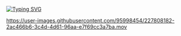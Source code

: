 <a href="https://git.io/typing-svg"><img src="https://readme-typing-svg.demolab.com?font=Fira+Code&pause=1000&width=435&lines=%D0%9F%D1%80%D0%BE%D1%81%D1%82%D0%BE%D0%B5+%D0%BC%D0%BE%D0%B1%D0%B8%D0%BB%D1%8C%D0%BD%D0%BE%D0%B5+%D0%BF%D1%80%D0%B8%D0%BB%D0%BE%D0%B6%D0%B5%D0%BD%D0%B8%D0%B5;%D0%A1+%D0%B8%D1%81%D0%BF%D0%BE%D0%BB%D1%8C%D0%B7%D0%BE%D0%B2%D0%B0%D0%BD%D0%B8%D0%B5%D0%BC+React-Native%2C+Expo;+%D0%B8+NativeBase" alt="Typing SVG" /></a>



https://user-images.githubusercontent.com/95998454/227808182-2ac466b6-3c4d-4d61-96aa-e7f69cc3a7ba.mov

